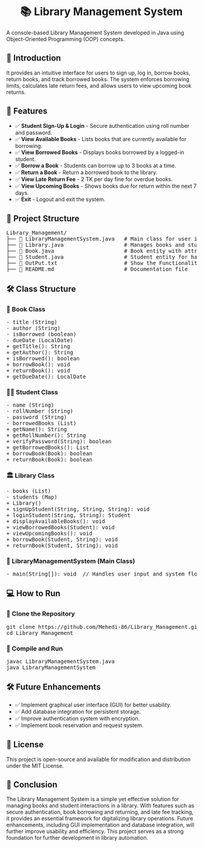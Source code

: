 
   <h1 align="center">📚 Library Management System</h1>
<p>A console-based Library Management System developed in Java using Object-Oriented Programming (OOP) concepts.</p>

<h2>📖 Introduction</h2>
It provides an intuitive interface for users to sign up, log in, borrow books, return books, and track borrowed books. 
The system enforces borrowing limits, calculates late return fees, and allows users to view upcoming book returns.</p>

<h2>🚀 Features</h2>
<ul>
    <li>✅ <strong>Student Sign-Up & Login</strong> - Secure authentication using roll number and password.</li>
    <li>✅ <strong>View Available Books</strong> - Lists books that are currently available for borrowing.</li>
    <li>✅ <strong>View Borrowed Books</strong> - Displays books borrowed by a logged-in student.</li>
    <li>✅ <strong>Borrow a Book</strong> - Students can borrow up to 3 books at a time.</li>
    <li>✅ <strong>Return a Book</strong> - Return a borrowed book to the library.</li>
    <li>✅ <strong>View Late Return Fee</strong> - 2 TK per day fine for overdue books.</li>
    <li>✅ <strong>View Upcoming Books</strong> - Shows books due for return within the next 7 days.</li>
    <li>✅ <strong>Exit</strong> - Logout and exit the system.</li>
</ul>

<h2>📂 Project Structure</h2>
<pre>
Library_Management/
├── 📜 LibraryManagementSystem.java   # Main class for user interaction
├── 📜 Library.java                   # Manages books and student records
├── 📜 Book.java                      # Book entity with attributes and methods
├── 📜 Student.java                   # Student entity for handling authentication and borrowed books
├── 📜 OutPut.txt                     # Show the Functionality as Output Formate
├── 📜 README.md                      # Documentation file
</pre>

<h2>🛠 Class Structure</h2>

<h3>📘 Book Class</h3>
<pre>
- title (String)
- author (String)
- isBorrowed (boolean)
- dueDate (LocalDate)
+ getTitle(): String
+ getAuthor(): String
+ isBorrowed(): boolean
+ borrowBook(): void
+ returnBook(): void
+ getDueDate(): LocalDate
</pre>

<h3>👨‍🎓 Student Class</h3>
<pre>
- name (String)
- rollNumber (String)
- password (String)
- borrowedBooks (List<Book>)
+ getName(): String
+ getRollNumber(): String
+ verifyPassword(String): boolean
+ getBorrowedBooks(): List<Book>
+ borrowBook(Book): boolean
+ returnBook(Book): boolean
</pre>

<h3>🏛 Library Class</h3>
<pre>
- books (List<Book>)
- students (Map<String, Student>)
+ Library()
+ signUpStudent(String, String, String): void
+ loginStudent(String, String): Student
+ displayAvailableBooks(): void
+ viewBorrowedBooks(Student): void
+ viewUpcomingBooks(): void
+ borrowBook(Student, String): void
+ returnBook(Student, String): void
</pre>

<h3>📌 LibraryManagementSystem (Main Class)</h3>
<pre>
- main(String[]): void  // Handles user input and system flow
</pre>

<h2>💻 How to Run</h2>
<h3>🔹 Clone the Repository</h3>
<pre>
git clone https://github.com/Mehedi-86/Library_Management.git
cd Library_Management
</pre>

<h3>🔹 Compile and Run</h3>
<pre>
javac LibraryManagementSystem.java
java LibraryManagementSystem
</pre>

<h2>🛠 Future Enhancements</h2>
<ul>
    <li>✅ Implement graphical user interface (GUI) for better usability.</li>
    <li>✅ Add database integration for persistent storage.</li>
    <li>✅ Improve authentication system with encryption.</li>
    <li>✅ Implement book reservation and request system.</li>
</ul>

<h2>📜 License</h2>
<p>This project is open-source and available for modification and distribution under the MIT License.</p>

<h2>🎯 Conclusion</h2>
<p>The Library Management System is a simple yet effective solution for managing books and student interactions in a library. With features such as secure authentication, book borrowing and returning, and late fee tracking, it provides an essential framework for digitalizing library operations. Future enhancements, including GUI implementation and database integration, will further improve usability and efficiency. This project serves as a strong foundation for further development in library automation.</p>
